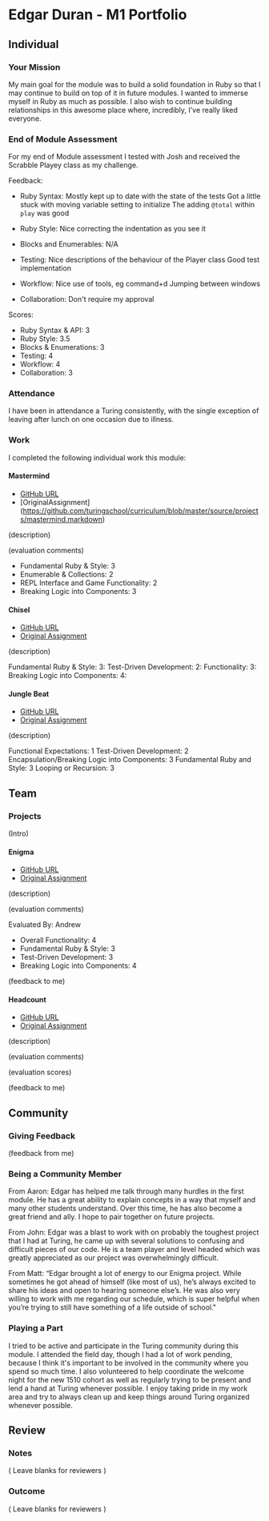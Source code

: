 # Edgar Duran - M1 Portfolio

## Individual

### Your Mission

My main goal for the module was to build a solid foundation in Ruby so that I
may continue to build on top of it in future modules. I wanted to immerse myself
in Ruby as much as possible. I also wish to continue building relationships in this
awesome place where, incredibly, I've really liked everyone.

### End of Module Assessment

For my end of Module assessment I tested with Josh and received the Scrabble Playey class
as my challenge.

Feedback:

* Ruby Syntax:
Mostly kept up to date with the state of the tests
Got a little stuck with moving variable setting to initialize
The adding `@total` within `play` was good

* Ruby Style:
Nice correcting the indentation as you see it

* Blocks and Enumerables:
N/A

* Testing:
Nice descriptions of the behaviour of the Player class
Good test implementation

* Workflow:
Nice use of tools, eg command+d
Jumping between windows

* Collaboration:
Don't require my approval

Scores:

* Ruby Syntax & API: 3
* Ruby Style: 3.5
* Blocks & Enumerations: 3
* Testing: 4
* Workflow: 4
* Collaboration: 3

### Attendance

I have been in attendance a Turing consistently, with the single exception of
leaving after lunch on one occasion due to illness.

### Work

I completed the following individual work this module:

#### Mastermind

* [GitHub URL]()
* [OriginalAssignment]
(https://github.com/turingschool/curriculum/blob/master/source/projects/mastermind.markdown)

(description)

(evaluation comments)

* Fundamental Ruby & Style: 3
* Enumerable & Collections: 2
* REPL Interface and Game Functionality: 2
* Breaking Logic into Components: 3

#### Chisel

* [GitHub URL](https://github.com/edgarduran/Chisel/tree/chisel)
* [Original Assignment](https://github.com/turingschool/curriculum/blob/master/source/projects/chisel.markdown)

(description)

Fundamental Ruby & Style: 3:
Test-Driven Development: 2:
Functionality: 3:
Breaking Logic into Components: 4:

#### Jungle Beat

* [GitHub URL](https://github.com/edgarduran/jungle-beats)
* [Original Assignment](https://github.com/turingschool/curriculum/blob/master/source/projects/jungle_beat.markdown)

(description)

Functional Expectations: 1
Test-Driven Development: 2
Encapsulation/Breaking Logic into Components: 3
Fundamental Ruby and Style: 3
Looping or Recursion: 3

## Team

### Projects

(Intro)

#### Enigma

* [GitHub URL](https://github.com/edgarduran/enigma)
* [Original Assignment](https://github.com/turingschool/curriculum/blob/master/source/projects/enigma.markdown)

(description)

(evaluation comments)

Evaluated By: Andrew


* Overall Functionality: 4
* Fundamental Ruby & Style: 3
* Test-Driven Development: 3
* Breaking Logic into Components: 4

(feedback to me)

#### Headcount

* [GitHub URL](https://github.com/slotaj/headcount)
* [Original Assignment](https://github.com/turingschool/curriculum/blob/master/source/projects/headcount.markdown)

(description)

(evaluation comments)

(evaluation scores)

(feedback to me)

## Community

### Giving Feedback

(feedback from me)

### Being a Community Member

From Aaron:
Edgar has helped me talk through many hurdles in the first module. He has a great ability to explain concepts in a way that myself and many other students understand. Over this time, he has also become a great friend and ally. I hope to pair together on future projects.

From John:
Edgar was a blast to work with on probably the toughest project that I had at Turing, he
came up with several solutions to confusing and difficult pieces of our code. He is a team
player and level headed which was greatly appreciated as our project was overwhelmingly difficult.

From Matt:
“Edgar brought a lot of energy to our Enigma project. While sometimes he got ahead of himself (like most of us), he’s always excited to share his ideas and open to hearing someone else’s. He was also very willing to work with me regarding our schedule, which is super helpful when you’re trying to still have something of a life outside of school."

### Playing a Part

I tried to be active and participate in the Turing community during this module. I attended the field day, though I had a lot of work pending, because I think it's important to be involved in the community where you spend so much time. I also volunteered to help coordinate the welcome night for the new 1510 cohort as well as regularly trying to be present and lend a hand at Turing whenever possible. I enjoy taking pride in my work area and try to always clean up and keep things around Turing organized whenever possible.

## Review

### Notes

( Leave blanks for reviewers )

### Outcome

( Leave blanks for reviewers )
